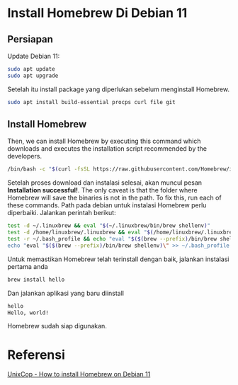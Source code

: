 # Install Homebrew Di Debian 11


## Persiapan

Update Debian 11:
```bash
sudo apt update
sudo apt upgrade
```

Setelah itu install package yang diperlukan sebelum menginstall Homebrew.
```bash
sudo apt install build-essential procps curl file git
```

## Install Homebrew
Then, we can install Homebrew by executing this command which downloads and executes the installation script recommended by the developers.
```bash
/bin/bash -c "$(curl -fsSL https://raw.githubusercontent.com/Homebrew/install/HEAD/install.sh)"
```

Setelah proses download dan instalasi selesai, akan muncul pesan **Installation
successful!**.
The only caveat is that the folder where Homebrew will save the binaries is not in the path. To fix this, run each of these commands.
Path pada debian untuk instalasi Homebrew perlu diperbaiki. Jalankan perintah berikut:
```bash
test -d ~/.linuxbrew && eval "$(~/.linuxbrew/bin/brew shellenv)"
test -d /home/linuxbrew/.linuxbrew && eval "$(/home/linuxbrew/.linuxbrew/bin/brew shellenv)"
test -r ~/.bash_profile && echo "eval "$($(brew --prefix)/bin/brew shellenv)\"" >> ~/.bash_profile
echo "eval "$($(brew --prefix)/bin/brew shellenv)\" >> ~/.bash_profile
```

Untuk memastikan Homebrew telah terinstall dengan baik, jalankan instalasi pertama anda
```bash
brew install hello
```

Dan jalankan aplikasi yang baru diinstall
```bash
hello
Hello, world!
```

Homebrew sudah siap digunakan.

# Referensi
[UnixCop - How to install Homebrew on Debian 11](https://unixcop.com/install-homebrew-debian/)


